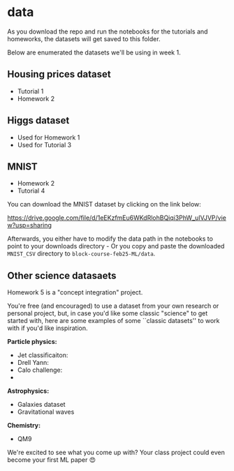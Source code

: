 # data

As you download the repo and run the notebooks for the tutorials and homeworks, the datasets will get saved to this folder.

Below are enumerated the datasets we'll be using in week 1.

## Housing prices dataset

- Tutorial 1
- Homework 2

## Higgs dataset

- Used for Homework 1
- Used for Tutorial 3

## MNIST

-  Homework 2
-  Tutorial 4

You can download the MNIST dataset by clicking on the link below:

https://drive.google.com/file/d/1eEKzfmEu6WKdRlohBQiqi3PhW_uIVJVP/view?usp=sharing

Afterwards, you either have to modify the data path in the notebooks to point to your downloads directory - Or you copy and paste the downloaded `MNIST_CSV` directory to `block-course-feb25-ML/data`.


## Other science datasaets

Homework 5 is a "concept integration" project.

You're free (and encouraged) to use a dataset from your own research or personal project, but, in case you'd like some classic "science" to get started with, here are some examples of some ``classic datasets'' to work with if you'd like inspiration.

**Particle physics:**
- Jet classificaiton:
- Drell Yann:
- Calo challenge:
- 
**Astrophysics:**
- Galaxies dataset
- Gravitational waves

**Chemistry:**
- QM9


We're excited to see what you come up with? Your class project could even become your first ML paper 😍

